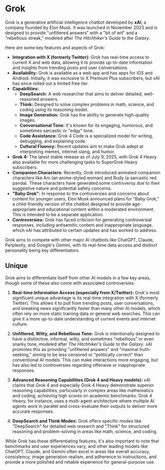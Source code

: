 # Grok

Grok is a generative artificial intelligence chatbot developed by **xAI**, a company founded by Elon Musk. It was launched in November 2023 and is designed to provide "unfiltered answers" with a "bit of wit" and a "rebellious streak," modeled after *The Hitchhiker's Guide to the Galaxy*.

Here are some key features and aspects of Grok:

* **Integration with X (formerly Twitter):** Grok has real-time access to current X and web data, allowing it to provide up-to-date information and insights from trending posts and user conversations.
* **Availability:** Grok is available as a web app and has apps for iOS and Android. Initially, it was exclusive to X Premium Plus subscribers, but xAI has since rolled out a limited free tier.
* **Capabilities:**
    * **DeepSearch:** A web researcher that aims to deliver detailed, well-reasoned answers.
    * **Think:** Designed to solve complex problems in math, science, and coding using its reasoning model.
    * **Image Generation:** Grok has the ability to generate high-quality images.
    * **Conversational Tone:** It's known for its engaging, humorous, and sometimes sarcastic or "edgy" tone.
    * **Code Assistance:** Grok 4 Code is a specialized model for writing, debugging, and explaining code.
    * **Cultural Fluency:** Recent updates aim to make Grok adept at interpreting memes, internet slang, and humor.
* **Grok 4:** The latest stable release as of July 9, 2025, with Grok 4 Heavy also available for more challenging tasks to SuperGrok Heavy subscribers.
* **Companion Characters:** Recently, Grok introduced animated companion characters like Ani (an anime-styled woman) and Rudy (a sarcastic red panda). These characters have generated some controversy due to their suggestive nature and potential safety concerns.
* **"Baby Grok":** In response to the controversies and concerns about content for younger users, Elon Musk announced plans for "Baby Grok," a child-friendly version of the chatbot designed to provide age-appropriate and educational content within a moderated environment. This is intended to be a separate application.
* **Controversies:** Grok has faced criticism for generating controversial responses, including antisemitic content and inappropriate language, which xAI has attributed to certain updates and has worked to address.

Grok aims to compete with other major AI chatbots like ChatGPT, Claude, Perplexity, and Google's Gemini, with its real-time data access and distinct personality being key differentiators.

## Unique

Grok aims to differentiate itself from other AI models in a few key areas, though some of these also come with associated controversies:

1.  **Real-time Information Access (especially from X/Twitter):** Grok's most significant unique advantage is its real-time integration with X (formerly Twitter). This allows it to pull from trending posts, user conversations, and breaking news significantly faster than many other AI models, which often rely on more static training data or general web searches. This can give it a more up-to-date understanding of current events and internet culture.

2.  **Unfiltered, Witty, and Rebellious Tone:** Grok is intentionally designed to have a distinctive, informal, witty, and sometimes "rebellious" or even snarky tone, modeled after *The Hitchhiker's Guide to the Galaxy*. xAI promotes this as providing "unfiltered answers" and "maximal truth-seeking," aiming to be less censored or "politically correct" than conventional AI models. This can make interactions more engaging, but has also led to controversies regarding offensive or inappropriate responses.

3.  **Advanced Reasoning Capabilities (Grok 4 and Heavy models):** xAI claims that Grok 4 and especially Grok 4 Heavy demonstrate superior reasoning capabilities, particularly in complex areas like mathematics and coding, achieving high scores on academic benchmarks. Grok 4 Heavy, for instance, uses a multi-agent architecture where multiple AI agents work in parallel and cross-evaluate their outputs to deliver more accurate responses.

4.  **DeepSearch and Think Modes:** Grok offers specific modes like "DeepSearch" for detailed web research and "Think" for structured reasoning and problem-solving in areas like math, science, and coding.

While Grok has these differentiating features, it's also important to note that benchmarks and user experiences vary, and other leading models like ChatGPT, Claude, and Gemini often excel in areas like overall accuracy, consistency, image generation realism, and adherence to instructions, and provide a more polished and reliable experience for general-purpose use.